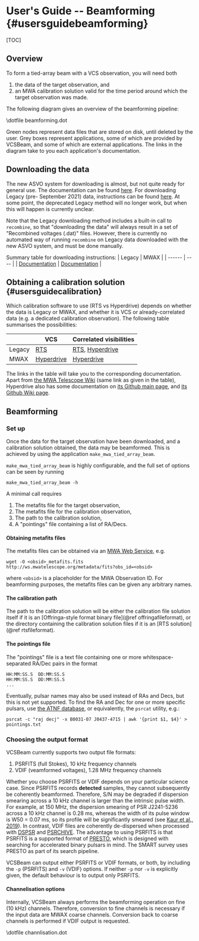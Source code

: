# User's Guide -- Beamforming {#usersguidebeamforming}

[TOC]

## Overview

To form a tied-array beam with a VCS observation, you will need both

 1. the data of the target observation, and
 2. an MWA calibration solution valid for the time period around which the target observation was made.

The following diagram gives an overview of the beamforming pipeline:

\dotfile beamforming.dot

Green nodes represent data files that are stored on disk, until deleted by the user.
Grey boxes represent applications, some of which are provided by VCSBeam, and some of which are external applications.
The links in the diagram take to you each application's documentation.

## Downloading the data

The new ASVO system for downloading is almost, but not quite ready for general use.
The documentation can be found [here](https://wiki.mwatelescope.org/display/MP/Data+Access).
For downloading Legacy (pre- September 2021) data, instructions can be found [here](https://wiki.mwatelescope.org/display/MP/Documentation#Documentation-Downloadingdatadownloading).
At some point, the deprecated Legacy method will no longer work, but when this will happen is currently unclear.

Note that the Legacy downloading method includes a built-in call to `recombine`, so that "downloading the data" will always result in a set of "Recombined voltages (.dat)" files.
However, there is currently no automated way of running `recombine` on Legacy data downloaded with the new ASVO system, and must be done manually.

Summary table for downloading instructions:
| Legacy | MWAX |
| ------ | ---- |
| [Documentation](https://wiki.mwatelescope.org/display/MP/Documentation#Documentation-Downloadingdatadownloading) | [Documentation](https://wiki.mwatelescope.org/display/MP/Data+Access) |

## Obtaining a calibration solution {#usersguidecalibration}

Which calibration software to use (RTS vs Hyperdrive) depends on whether the data is Legacy or MWAX, and whether it is VCS or already-correlated data (e.g. a dedicated calibration observation).
The following table summarises the possibilities:

[RTS]: https://wiki.mwatelescope.org/display/MP/Documentation#Documentation-CalibratingwiththeRealTimeSystem(RTS)
[Hyperdrive]: https://wiki.mwatelescope.org/pages/viewpage.action?pageId=52068764

|        | VCS                      | Correlated visibilities              |
| ------ | ------------------------ | ------------------------------------ |
| Legacy | [RTS][RTS]               | [RTS][RTS], [Hyperdrive][Hyperdrive] |
| MWAX   | [Hyperdrive][Hyperdrive] | [Hyperdrive][Hyperdrive]             |

The links in the table will take you to the corresponding documentation.
Apart from [the MWA Telescope Wiki][Hyperdrive] (same link as given in the table), Hyperdrive also has some documentation on [its Github main page](https://github.com/MWATelescope/mwa_hyperdrive), and [its Github Wiki page](https://github.com/MWATelescope/mwa_hyperdrive/wiki).

## Beamforming

### Set up
Once the data for the target observation have been downloaded, and a calibration solution obtained, the data may be beamformed.
This is achieved by using the application `make_mwa_tied_array_beam`.

`make_mwa_tied_array_beam` is highly configurable, and the full set of options can be seen by running
```
make_mwa_tied_array_beam -h
```
A minimal call requires
 1. The metafits file for the target observation,
 2. The metafits file for the calibration observation,
 3. The path to the calibration solution,
 4. A "pointings" file containing a list of RA/Decs.

#### Obtaining metafits files

The metafits files can be obtained via an [MWA Web Service](https://wiki.mwatelescope.org/display/MP/Web+Services), e.g.
```
wget -O <obsid>_metafits.fits http://ws.mwatelescope.org/metadata/fits?obs_id=<obsid>
```
where `<obsid>` is a placeholder for the MWA Observation ID.
For beamforming purposes, the metafits files can be given any arbitrary names.

#### The calibration path

The path to the calibration solution will be either the calibration file solution itself if it is an [Offringa-style format binary file](@ref offringafileformat), or the directory containing the calibration solution files if it is an [RTS solution](@ref rtsfileformat).

#### The pointings file

The "pointings" file is a text file containing one or more whitespace-separated RA/Dec pairs in the format
```
HH:MM:SS.S  DD:MM:SS.S
HH:MM:SS.S  DD:MM:SS.S
...
```
Eventually, pulsar names may also be used instead of RAs and Decs, but this is not yet supported.
To find the RA and Dec for one or more specific pulsars, use [the ATNF database](https://www.atnf.csiro.au/research/pulsar/psrcat/), or equivalently, the `psrcat` utility, e.g.:
```
psrcat -c "raj decj" -x B0031-07 J0437-4715 | awk '{print $1, $4}' > pointings.txt
```

### Choosing the output format

VCSBeam currently supports two output file formats:

 1. PSRFITS (full Stokes), 10 kHz frequency channels
 2. VDIF (veamformed voltages), 1.28 MHz frequency channels

Whether you choose PSRFITS or VDIF depends on your particular science case.
Since PSRFITS records **detected** samples, they cannot subsequently be coherently beamformed.
Therefore, S/N may be degraded if dispersion smearing across a 10 kHz channel is larger than the intrinsic pulse width.
For example, at 150 MHz, the dispersion smearing of PSR J2241-5236 across a 10 kHz channel is 0.28 ms, whereas the width of its pulse window is W50 = 0.07 ms, so its profile will be significantly smeared (see [Kaur et al., 2019](https://ui.adsabs.harvard.edu/abs/2019ApJ...882..133K/abstract)).
In contrast, VDIF files are coherently de-dispersed when processed with [DSPSR](http://dspsr.sourceforge.net/) and [PSRCHIVE](http://psrchive.sourceforge.net/).
The advantage to using PSRFITS is that PSRFITS is a supported format of [PRESTO](https://github.com/scottransom/presto), which is designed with searching for accelerated binary pulsars in mind.
The SMART survey uses PRESTO as part of its search pipeline.

VCSBeam can output either PSRFITS or VDIF formats, or both, by including the `-p` (PSRFITS) and `-v` (VDIF) options.
If neither `-p` nor `-v` is explicitly given, the default behaviour is to output only PSRFITS.

#### Channelisation options

Internally, VCSBeam always performs the beamforming operation on fine (10 kHz) channels.
Therefore, conversion to fine channels is necessary if the input data are MWAX coarse channels.
Conversion back to coarse channels is performed if VDIF output is requested.

\dotfile channlisation.dot

